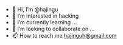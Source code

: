 - 👋 Hi, I’m @hajingu
- 👀 I’m interested in hacking 
- 🌱 I’m currently learning ...
- 💞️ I’m looking to collaborate on ...
- 📫 How to reach me hajinguh@gmail.com

<!---
hajingu/hajingu is a ✨ special ✨ repository because its `README.md` (this file) appears on your GitHub profile.
You can click the Preview link to take a look at your changes.
--->
